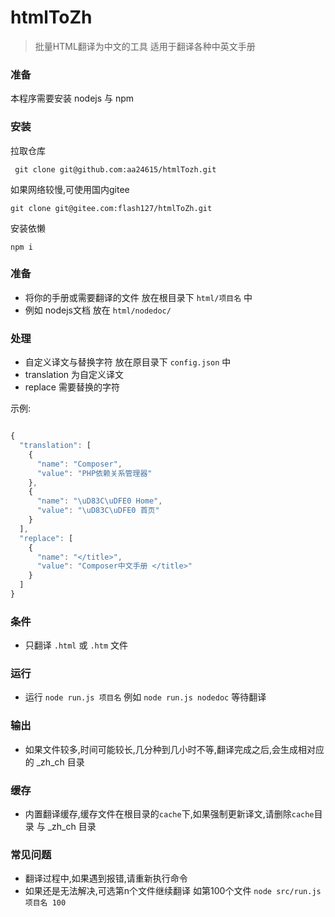 # htmlToZh

> 批量HTML翻译为中文的工具 适用于翻译各种中英文手册

### 准备

本程序需要安装 nodejs 与 npm


### 安装

拉取仓库

```
 git clone git@github.com:aa24615/htmlTozh.git
```

如果网络较慢,可使用国内gitee

```
git clone git@gitee.com:flash127/htmlToZh.git
```

安装依懒

```
npm i
```

### 准备

- 将你的手册或需要翻译的文件 放在根目录下 `html/项目名` 中
- 例如 nodejs文档 放在 `html/nodedoc/`

### 处理

- 自定义译文与替换字符 放在原目录下 `config.json` 中
- translation 为自定义译文
- replace 需要替换的字符

示例:

```javascript

{
  "translation": [
    {
      "name": "Composer",
      "value": "PHP依赖关系管理器"
    },
    {
      "name": "\uD83C\uDFE0 Home",
      "value": "\uD83C\uDFE0 首页"
    }
  ],
  "replace": [
    {
      "name": "</title>",
      "value": "Composer中文手册 </title>"
    }
  ]
}


```

### 条件

- 只翻译 `.html` 或 `.htm` 文件

### 运行

- 运行 `node run.js 项目名` 例如 `node run.js nodedoc` 等待翻译

### 输出

- 如果文件较多,时间可能较长,几分种到几小时不等,翻译完成之后,会生成相对应的 _zh_ch 目录

### 缓存

- 内置翻译缓存,缓存文件在根目录的`cache`下,如果强制更新译文,请删除`cache`目录 与 _zh_ch 目录


### 常见问题

- 翻译过程中,如果遇到报错,请重新执行命令
- 如果还是无法解决,可选第n个文件继续翻译 如第100个文件 `node src/run.js 项目名 100`



